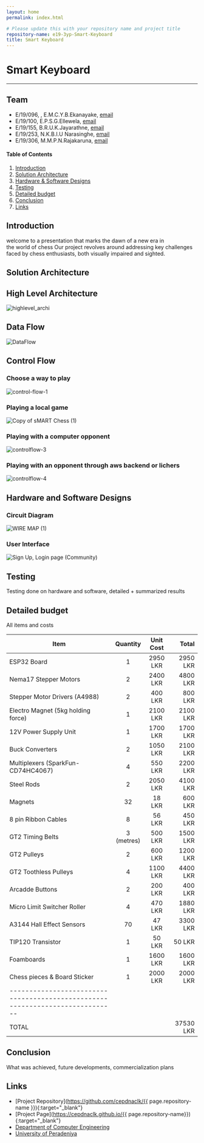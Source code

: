 ```yaml
---
layout: home
permalink: index.html

# Please update this with your repository name and project title
repository-name: e19-3yp-Smart-Keyboard
title: Smart Keyboard
---
```


[comment]: # "This is the standard layout for the project, but you can clean this and use your own template"

# Smart Keyboard

---

## Team
-  E/19/096, , E.M.C.Y.B.Ekanayake, [email](e19096@eng.pdn.ac.lk)
-  E/19/100, E.P.S.G.Ellewela, [email](e19100@eng.pdn.ac.lk)
-  E/19/155, B.R.U.K.Jayarathne, [email](e19155@eng.pdn.ac.lk)
-  E/19/253, N.K.B.I.U Narasinghe, [email](e19253@eng.pdn.ac.lk)
-  E/19/306, M.M.P.N.Rajakaruna, [email](e19306@eng.pdn.ac.lk)

<!-- Image (photo/drawing of the final hardware) should be here -->

<!-- This is a sample image, to show how to add images to your page. To learn more options, please refer [this](https://projects.ce.pdn.ac.lk/docs/faq/how-to-add-an-image/) -->

<!-- ![Sample Image](./images/sample.png) -->

#### Table of Contents
1. [Introduction](#introduction)
2. [Solution Architecture](#solution-architecture )
3. [Hardware & Software Designs](#hardware-and-software-designs)
4. [Testing](#testing)
5. [Detailed budget](#detailed-budget)
6. [Conclusion](#conclusion)
7. [Links](#links)

## Introduction

welcome to a presentation that marks the dawn of a new era in the world of chess
Our project revolves around addressing key challenges faced by chess enthusiasts, both visually impaired and sighted.


## Solution Architecture

<h2>High Level Architecture</h2>

![highlevel_archi](https://github.com/cepdnaclk/e19-3yp-Smart-Keyboard/assets/115540884/fc9bb615-1ec0-4e7b-aaeb-0869a08dcda3)

<h2>Data Flow</h2>

![DataFlow](https://github.com/cepdnaclk/e19-3yp-Smart-Keyboard/assets/115540884/9a6249d8-d351-4d92-9b7f-d8eb3b9cede5)

<h2>Control Flow</h2>

<h3>Choose a way to play</h3>

![control-flow-1](https://github.com/cepdnaclk/e19-3yp-Smart-Chessboard/assets/115540884/5e41f244-d92a-4b7a-8587-f401529a23f4)

<h3>Playing a local game</h3>

![Copy of sMART Chess (1)](https://github.com/cepdnaclk/e19-3yp-Smart-Chessboard/assets/115540884/62fac991-d913-4d67-a959-0b89b6a23907)

<h3>Playing with a computer opponent</h3>

![controlflow-3](https://github.com/cepdnaclk/e19-3yp-Smart-Chessboard/assets/115540884/6291e740-944f-4238-8daf-a04e5eea6022)

<h3>Playing with an opponent through aws backend or lichers</h3>

![controlflow-4](https://github.com/cepdnaclk/e19-3yp-Smart-Chessboard/assets/115540884/6e6269cc-1a1c-4b2d-b851-17a1eed633ff)

## Hardware and Software Designs


<h3>Circuit Diagram</h3>

![WIRE MAP (1)](https://github.com/cepdnaclk/e19-3yp-Smart-Chessboard/assets/115540884/9711a99d-9e6a-41d5-8539-abcba2f44955)

<h3>User Interface</h3>

![Sign Up, Login page (Community)](https://github.com/cepdnaclk/e19-3yp-Smart-Chessboard/assets/115540884/f38cc830-466d-4e25-904a-bf5c3e2fb898)


## Testing

Testing done on hardware and software, detailed + summarized results

## Detailed budget

All items and costs

| Item                                 | Quantity   | Unit Cost   | Total     |
| -------------------------------------|:----------:|:-----------:|----------:|
| ESP32 Board                          |  1         | 2950 LKR    | 2950 LKR  |
| Nema17 Stepper Motors                |  2         | 2400 LKR    | 4800 LKR  |
| Stepper Motor Drivers (A4988)        |  2         |  400 LKR    |  800 LKR  |
| Electro Magnet (5kg holding force)   |  1         | 2100 LKR    | 2100 LKR  |
| 12V Power Supply Unit                |  1         | 1700 LKR    | 1700 LKR  |
| Buck Converters                      |  2         | 1050 LKR    | 2100 LKR  |
| Multiplexers (SparkFun-CD74HC4067)   |  4         |  550 LKR    | 2200 LKR  |
| Steel Rods                           |  2         | 2050 LKR    | 4100 LKR  |
| Magnets                              | 32         |   18 LKR    |  600 LKR  |
| 8 pin Ribbon Cables                  |  8         |   56 LKR    |  450 LKR  |
| GT2 Timing Belts                     |  3 (metres)|  500 LKR    | 1500 LKR  |
| GT2 Pulleys                          |  2         |  600 LKR    | 1200 LKR  |
| GT2 Toothless Pulleys                |  4         | 1100 LKR    | 4400 LKR  |
| Arcadde Buttons                      |  2         |  200 LKR    |  400 LKR  |
| Micro Limit Switcher Roller          |  4         |  470 LKR    | 1880 LKR  |
| A3144 Hall Effect Sensors            | 70         |   47 LKR    | 3300 LKR  |
| TIP120 Transistor                    |  1         |   50 LKR    |   50 LKR  |
| Foamboards                           |  1         | 1600 LKR    | 1600 LKR  |
| Chess pieces & Board Sticker         |  1         | 2000 LKR    | 2000 LKR  |
|-----------------------------------------------------------------------------|
| TOTAL                                |            |             | 37530 LKR |

## Conclusion

What was achieved, future developments, commercialization plans

## Links

- [Project Repository](https://github.com/cepdnaclk/{{ page.repository-name }}){:target="_blank"}
- [Project Page](https://cepdnaclk.github.io/{{ page.repository-name}}){:target="_blank"}
- [Department of Computer Engineering](http://www.ce.pdn.ac.lk/)
- [University of Peradeniya](https://eng.pdn.ac.lk/)

[//]: # (Please refer this to learn more about Markdown syntax)
[//]: # (https://github.com/adam-p/markdown-here/wiki/Markdown-Cheatsheet)
